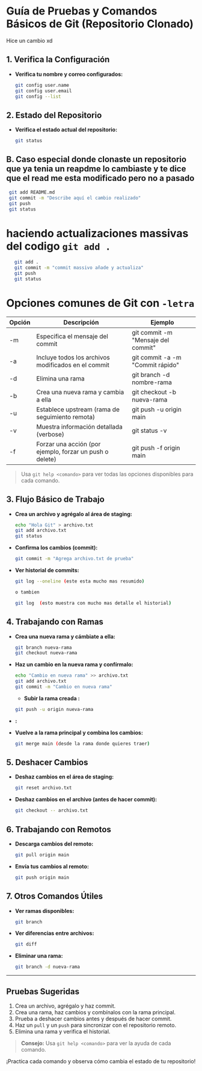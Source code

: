 # Guía de Pruebas y Comandos Básicos de Git (Repositorio Clonado)

Hice un cambio xd 
## 1. Verifica la Configuración

- **Verifica tu nombre y correo configurados:**
  ```bash
  git config user.name
  git config user.email
  git config --list
  ```

## 2. Estado del Repositorio

- **Verifica el estado actual del repositorio:**
  ```bash
  git status
  ```
## B. Caso especial donde clonaste un repositorio que ya tenia un reapdme lo cambiaste y te dice que el read me esta modificado pero no a pasado 

 ```bash
  git add README.md
  git commit -m "Describe aquí el cambio realizado"
  git push 
  git status 
  ```
# haciendo actualizaciones massivas del codigo `git add .`

 ```bash
    git add . 
    git commit -m "commit massivo añade y actualiza"
    git push 
    git status 
  ``` 

  # Opciones comunes de Git con `-letra`

| Opción | Descripción                                               | Ejemplo                                      |
|--------|-----------------------------------------------------------|----------------------------------------------|
| -m     | Especifica el mensaje del commit                          | git commit -m "Mensaje del commit"           |
| -a     | Incluye todos los archivos modificados en el commit       | git commit -a -m "Commit rápido"             |
| -d     | Elimina una rama                                          | git branch -d nombre-rama                    |
| -b     | Crea una nueva rama y cambia a ella                       | git checkout -b nueva-rama                   |
| -u     | Establece upstream (rama de seguimiento remota)           | git push -u origin main                      |
| -v     | Muestra información detallada (verbose)                   | git status -v                                |
| -f     | Forzar una acción (por ejemplo, forzar un push o delete)  | git push -f origin main                      |

> Usa `git help <comando>` para ver todas las opciones disponibles para cada comando.

## 3. Flujo Básico de Trabajo

- **Crea un archivo y agrégalo al área de staging:**
  ```bash
  echo "Hola Git" > archivo.txt
  git add archivo.txt
  git status
  ```

- **Confirma los cambios (commit):**
  ```bash
  git commit -m "Agrega archivo.txt de prueba"
  ```

- **Ver historial de commits:**
  ```bash
  git log --oneline (este esta mucho mas resumido)   

  o tambien

  git log  (esto muestra con mucho mas detalle el historial)
  ```

## 4. Trabajando con Ramas

- **Crea una nueva rama y cámbiate a ella:**
  ```bash
  git branch nueva-rama
  git checkout nueva-rama
  ```

- **Haz un cambio en la nueva rama y confírmalo:**
  ```bash
  echo "Cambio en nueva rama" >> archivo.txt
  git add archivo.txt
  git commit -m "Cambio en nueva rama"
  ```

  - **Subir la rama creada :**
   ```bash
   git push -u origin nueva-rama 
   ```
- **:**


- **Vuelve a la rama principal y combina los cambios:**
  ```bash
  git merge main (desde la rama donde quieres traer)
  ```

## 5. Deshacer Cambios

- **Deshaz cambios en el área de staging:**
  ```bash
  git reset archivo.txt
  ```

- **Deshaz cambios en el archivo (antes de hacer commit):**
  ```bash
  git checkout -- archivo.txt
  ```

## 6. Trabajando con Remotos

- **Descarga cambios del remoto:**
  ```bash
  git pull origin main
  ```

- **Envía tus cambios al remoto:**
  ```bash
  git push origin main
  ```

## 7. Otros Comandos Útiles

- **Ver ramas disponibles:**
  ```bash
  git branch
  ```

- **Ver diferencias entre archivos:**
  ```bash
  git diff
  ```

- **Eliminar una rama:**
  ```bash
  git branch -d nueva-rama
  ```

---

## Pruebas Sugeridas

1. Crea un archivo, agrégalo y haz commit.
2. Crea una rama, haz cambios y combínalos con la rama principal.
3. Prueba a deshacer cambios antes y después de hacer commit.
4. Haz un `pull` y un `push` para sincronizar con el repositorio remoto.
5. Elimina una rama y verifica el historial.

> **Consejo:** Usa `git help <comando>` para ver la ayuda de cada comando.

¡Practica cada comando y observa cómo cambia el estado de tu repositorio!